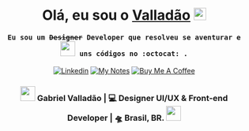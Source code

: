 <div align="center">
   <h1>Olá, eu sou o <a href="https://hemant.codes">Valladão</a> <img src="https://media.giphy.com/media/hvRJCLFzcasrR4ia7z/giphy.gif" width="25px"> </h1>
   <h4 align="center"><samp> Eu sou um <s>Designer</s> Developer que resolveu se aventurar e <img src="https://media.giphy.com/media/WUlplcMpOCEmTGBtBW/giphy.gif" width="30"> uns códigos no :octocat: . </samp></h4>

[![Linkedin](https://img.shields.io/badge/-LinkedIn-blue?style=flat&logo=Linkedin&logoColor=white&link=https://www.linkedin.com/in/dinhanhthi/)](https://www.linkedin.com/in/gabrielvalladao)
[![My Notes](https://img.shields.io/badge/-My%20Notes-009e22?style=flat&logo=data:image/png;base64,iVBORw0KGgoAAAANSUhEUgAAAA4AAAARCAQAAABHwVUUAAAAxklEQVQYlYWROw6BQRSFp1LRW4BaqUCswAJsQYJoJDQsAI0VSIgIpUKjIgqxAIlGoSXexPNz+ecvMDi3uvnmzD0zVymFkwI9ui/Vo4JH4SDEhE9diSkCZMkzZ0Wblq6pwBspJdcGWUgzJEqDOk3S1DTES5IyGwbi37FmL0eqNnQToc+RMQkZkCVHnI4NXYQZcZZmz/ZZOy429JGhJIHepQP5ZeKn/jr1zJMZWmkPZmi9c/ktUNCAtNP625kZ/tqKeuQtmvd5B5bhnUU8EVlfAAAAAElFTkSuQmCC&link=https://gabrielvalladao.com/blog)](https://gabrielvalladao.com/blog)
[![Buy Me A Coffee](https://img.shields.io/badge/-Buy%20Me%20A%20Coffee-db4c4c?style=flat&logo=buy-me-a-coffee&logoColor=ffffff&link=https://ko-fi.com/dinhanhthi)](https://ko-fi.com/valladao)
   
   
</div>





<p align='center'>
 </p>


<div align="center">
<h3><img src="https://media.giphy.com/media/WUlplcMpOCEmTGBtBW/giphy.gif" width="30"> Gabriel Valladão | 💻 Designer UI/UX & Front-end Developer  | 🛸 Brasil, BR. <img src="https://media.giphy.com/media/WUlplcMpOCEmTGBtBW/giphy.gif" width="30"></h3>
</div>
